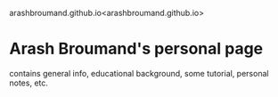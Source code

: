 arashbroumand.github.io<arashbroumand.github.io>
# Arash Broumand's personal page

contains general info, educational background, some tutorial, personal notes, etc.
